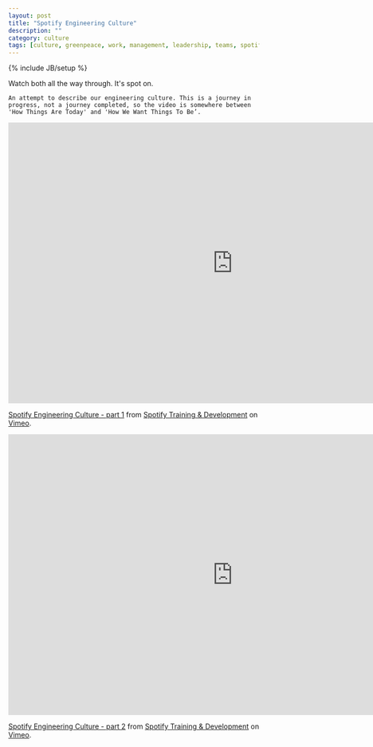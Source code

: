 ```yaml
---
layout: post
title: "Spotify Engineering Culture"
description: ""
category: culture
tags: [culture, greenpeace, work, management, leadership, teams, spotify, buzzfeed, mission]
---
```

{% include JB/setup %}

Watch both all the way through. It's spot on.

    An attempt to describe our engineering culture. This is a journey in progress, not a journey completed, so the video is somewhere between 'How Things Are Today' and 'How We Want Things To Be’.


<iframe src="https://player.vimeo.com/video/85490944" width="900" height="563" frameborder="0" webkitallowfullscreen mozallowfullscreen allowfullscreen></iframe> <p><a href="https://vimeo.com/85490944">Spotify Engineering Culture - part 1</a> from <a href="https://vimeo.com/user14023874">Spotify Training &amp; Development</a> on <a href="https://vimeo.com">Vimeo</a>.</p>

<iframe src="https://player.vimeo.com/video/94950270" width="900" height="563" frameborder="0" webkitallowfullscreen mozallowfullscreen allowfullscreen></iframe> <p><a href="https://vimeo.com/94950270">Spotify Engineering Culture - part 2</a> from <a href="https://vimeo.com/user14023874">Spotify Training &amp; Development</a> on <a href="https://vimeo.com">Vimeo</a>.</p>